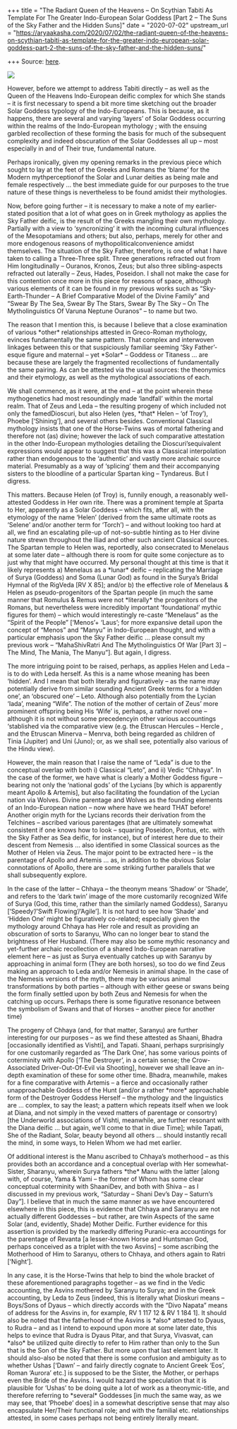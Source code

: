 +++
title = "The Radiant Queen of the Heavens – On Scythian Tabiti As Template For The Greater Indo-European Solar Goddess  [Part 2 – The Suns of the Sky Father and the Hidden Suns]"
date = "2020-07-02"
upstream_url = "https://aryaakasha.com/2020/07/02/the-radiant-queen-of-the-heavens-on-scythian-tabiti-as-template-for-the-greater-indo-european-solar-goddess-part-2-the-suns-of-the-sky-father-and-the-hidden-suns/"

+++
Source: [here](https://aryaakasha.com/2020/07/02/the-radiant-queen-of-the-heavens-on-scythian-tabiti-as-template-for-the-greater-indo-european-solar-goddess-part-2-the-suns-of-the-sky-father-and-the-hidden-suns/).

![](https://aryaakasha.files.wordpress.com/2020/07/sol-invictus-cropped.png?w=659)

However, before we attempt to address Tabiti directly – as well as the
Queen of the Heavens Indo-European deific complex for which She stands –
it is first necessary to spend a bit more time sketching out the broader
Solar Goddess typology of the Indo-Europeans. This is because, as it
happens, there are several and varying ‘layers’ of Solar Goddess
occurring within the realms of the Indo-European mythology ; with the
ensuing garbled recollection of these forming the basis for much of the
subsequent complexity and indeed obscuration of the Solar Goddesses all
up – most especially in and of Their true, fundamental nature.

Perhaps ironically, given my opening remarks in the previous piece which
sought to lay at the feet of the Greeks and Romans the ‘blame’ for the
Modern mythperceptionof the Solar and Lunar deities as being male and
female respectively … the best immediate guide for our purposes to the
true nature of these things is nevertheless to be found amidst their
mythologies.

Now, before going further – it is necessary to make a note of my
earlier-stated position that a lot of what goes on in Greek mythology as
applies the Sky Father deific, is the result of the Greeks mangling
their own mythology. Partially with a view to ‘syncronizing’ it with the
incoming cultural influences of the Mesopotamians and others; but also,
perhaps, merely for other and more endogenous reasons of
mythopoliticalconvenience amidst themselves. The situation of the Sky
Father, therefore, is one of what I have taken to calling a Three-Three
split. Three generations refracted out from Him longitudinally –
Ouranos, Kronos, Zeus; but also three sibling-aspects refracted out
laterally – Zeus, Hades, Poseidon. I shall not make the case for this
contention once more in this piece for reasons of space, although
various elements of it can be found in my previous works such as
“Sky-Earth-Thunder – A Brief Comparative Model of the Divine Family” and
“Swear By The Sea, Swear By The Stars, Swear By The Sky – On The
Mytholinguistics Of Varuna Neptune Ouranos” – to name but two.

The reason that I mention this, is because I believe that a close
examination of various \*other\* relationships attested in Greco-Roman
mythology, evinces fundamentally the same pattern. That complex and
interwoven linkages between this or that suspiciously familiar seeming
‘Sky Father’-esque figure and maternal – yet \*Solar\* – Goddess or
Titaness … are because these are largely the fragmented recollections of
fundamentally the same pairing. As can be attested via the usual
sources: the theonymics and their etymology, as well as the mythological
associations of each.

We shall commence, as it were, at the end – at the point wherein these
mythogenetics had most resoundingly made ‘landfall’ within the mortal
realm. That of Zeus and Leda – the resulting progeny of which included
not only the famedDioscuri, but also Helen (yes, \*that\* Helen – ‘of
Troy’), Phoebe \[‘Shining’\], and several others besides. Conventional
Classical mythology insists that one of the Horse-Twins was of mortal
fathering and therefore not (as) divine; however the lack of such
comparative attestation in the other Indo-European mythologies detailing
the Dioscuri’sequivalent expressions would appear to suggest that this
was a Classical interpolation rather than endogenous to the ‘authentic’
and vastly more archaic source material. Presumably as a way of
‘splicing’ them and their accompanying sisters to the bloodline of a
particular Spartan king – Tyndareus. But I digress.

This matters. Because Helen (of Troy) is, funnily enough, a reasonably
well-attested Goddess in Her own rite. There was a prominent temple at
Sparta to Her, apparently as a Solar Goddess – which fits, after all,
with the etymology of the name ‘Helen’ (derived from the same ultimate
roots as ‘Selene’ and/or another term for ‘Torch’) – and without looking
too hard at all, we find an escalating pile-up of not-so-subtle hinting
as to Her divine nature strewn throughout the Iliad and other such
ancient Classical sources. The Spartan temple to Helen was, reportedly,
also consecrated to Menelaus at some later date – although there is room
for quite some conjecture as to just why that might have occurred. My
personal thought at this time is that it likely represents a) Menelaus
as a \*lunar\* deific – replicating the Marriage of Surya (Goddess) and
Soma (Lunar God) as found in the Surya’s Bridal Hymnal of the RigVeda
\[RV X 85\]; and/or b) the effective role of Menelaus & Helen as
pseudo-progenitors of the Spartan people (in much the same manner that
Romulus & Remus were not \*literally\* the progenitors of the Romans,
but nevertheless were incredibly important ‘foundational’ mythic figures
for them) – which would interestingly re-caste “Menelaus” as the “Spirit
of the People” \[‘Menos’+ ‘Laus’; for more expansive detail upon the
concept of “Menos” and “Manyu” in Indo-European thought, and with a
particular emphasis upon the Sky Father deific … please consult my
previous work – “MahaShivRatri And The Mytholinguistics Of War \[Part
3\] – The Mind, The Mania, The Manyu”\]. But again, I digress.

The more intriguing point to be raised, perhaps, as applies Helen and
Leda – is to do with Leda herself. As this is a name whose meaning has
been ‘hidden’. And I mean that both literally and figuratively – as the
name may potentially derive from similar sounding Ancient Greek terms
for a ‘hidden one’, an ‘obscured one’ – Leto. Although also potentially
from the Lycian ‘Iada’, meaning “Wife”. The notion of the mother of
certain of Zeus’ more prominent offspring being His ‘Wife’ is, perhaps,
a rather novel one – although it is not without some precedencyin other
various accountings ‘stablished via the comparative view (e.g. the
Etruscan Hercules – Hercle , and the Etruscan Minerva – Menrva, both
being regarded as children of Tinia (Jupiter) and Uni (Juno); or, as we
shall see, potentially also various of the Hindu view).

However, the main reason that I raise the name of “Leda” is due to the
conceptual overlap with both i) Classical “Leto”, and ii) Vedic
“Chhaya”. In the case of the former, we have what is clearly a Mother
Goddess figure – bearing not only the ‘national gods’ of the Lycians
\[by which is apparently meant Apollo & Artemis\], but also facilitating
the foundation of the Lycian nation via Wolves. Divine parentage and
Wolves as the founding elements of an Indo-European nation – now where
have we heard THAT before! Another origin myth for the Lycians records
their derivation from the Telchines – ascribed various parentages (that
are ultimately somewhat consistent if one knows how to look – squaring
Poseidon, Pontus, etc. with the Sky Father as Sea deific, for instance),
but of interest here due to their descent from Nemesis … also identified
in some Classical sources as the Mother of Helen via Zeus. The major
point to be extracted here – is the parentage of Apollo and Artemis …
as, in addition to the obvious Solar connotations of Apollo, there are
some striking further parallels that we shall subsequently explore.

In the case of the latter – Chhaya – the theonym means ‘Shadow’ or
‘Shade’, and refers to the ‘dark twin’ image of the more customarily
recognized Wife of Surya (God, this time, rather than the similarly
named Goddess), Saranyu \[‘Speedy’/’Swift Flowing’/’Agile’\]. It is not
hard to see how ‘Shade’ and ‘Hidden One’ might be figuratively
co-related; especially given the mythology around Chhaya has Her role
and result as providing an obscuration of sorts to Saranyu, Who can no
longer bear to stand the brightness of Her Husband. (There may also be
some mythic resonancy and yet-further archaic recollection of a shared
Indo-European narrative element here – as just as Surya eventually
catches up with Saranyu by approaching in animal form (They are both
horses), so too do we find Zeus making an approach to Leda and/or
Nemesis in animal shape. In the case of the Nemesis versions of the
myth, there may be various animal transformations by both parties –
although with either geese or swans being the form finally settled upon
by both Zeus and Nemesis for when the catching up occurs. Perhaps there
is some figurative resonance between the symbolism of Swans and that of
Horses – another piece for another time)

The progeny of Chhaya (and, for that matter, Saranyu) are further
interesting for our purposes – as we find these attested as Shaani,
Bhadra \[occasionally identified as Vishti\], and Tapati. Shaani,
perhaps surprisingly for one customarily regarded as ‘The Dark One’, has
some various points of coterminity with Apollo \[‘The Destroyer’, in a
certain sense; the Crow-Associated Driver-Out-Of-Evil via Shooting\],
however we shall leave an in-depth examination of these for some other
time. Bhadra, meanwhile, makes for a fine comparative with Artemis – a
fierce and occasionally rather unapproachable Goddess of the Hunt
(and/or a rather \*more\* approachable form of the Destroyer Goddess
Herself – the mythology and the linguistics are … complex, to say the
least; a pattern which repeats itself when we look at Diana, and not
simply in the vexed matters of parentage or consortry) \[the Underworld
associations of Vishti, meanwhile, are further resonant with the Diana
deific … but again, we’ll come to that in diue Time\]; while Tapati, She
of the Radiant, Solar, beauty beyond all others … should instantly
recall the mind, in some ways, to Helen Whom we had met earlier.

Of additional interest is the Manu ascribed to Chhaya’s motherhood – as
this provides both an accordance and a conceptual overlap with Her
somewhat-Sister, Sharanyu, wherein Surya fathers \*the\* Manu with the
latter \[along with, of course, Yama & Yami – the former of Whom has
some clear conceptual coterminity with ShaaniDev, and both with Shiva –
as I discussed in my previous work, “Saturday – Shani Dev’s Day –
Saturn’s Day”\]. I believe that in much the same manner as we have
encountered elsewhere in this piece, this is evidence that Chhaya and
Saranyu are not actually different Goddesses – but rather, are twin
Aspects of the same Solar (and, evidently, Shade) Mother Deific. Further
evidence for this assertion is provided by the markedly differing
Puranic-era accountings for the parentage of Revanta \[a lesser-known
Horse and Huntsman God, perhaps conceived as a triplet with the two
Asvins\] – some ascribing the Motherhood of Him to Saranyu, others to
Chhaya, and others again to Ratri \[‘Night’\].

In any case, it is the Horse-Twins that help to bind the whole bracket
of these aforementioned paragraphs together – as we find in the Vedic
accounting, the Asvins mothered by Saranyu to Surya; and in the Greek
accounting, by Leda to Zeus \[indeed, this is literally what Dioskuri
means – Boys/Sons of Dyaus – which directly accords with the “Divo
Napata” means of address for the Asvins in, for example, RV 1 117 12 &
RV 1 184 1\]. It should also be noted that the fatherhood of the Asvins
is \*also\* attested to Dyaus, to Rudra – and as I intend to expound
upon more at some later date, this helps to evince that Rudra is Dyaus
Pitar, and that Surya, Vivasvat, can \*also\* be utilized quite directly
to refer to Him rather than only to the Sun that is the Son of the Sky
Father. But more upon that last element later. It should also-also be
noted that there is some confusion and ambiguity as to whether Ushas
\[‘Dawn’ – and fairly directly cognate to Ancient Greek ‘Eos’, Roman
‘Aurora’ etc.\] is supposed to be the Sister, the Mother, or perhaps
even the Bride of the Asvins. I would hazard the speculation that it is
plausible for ‘Ushas’ to be doing quite a lot of work as a
theonymic-title, and therefore referring to \*several\* Goddesses \[in
much the same way, as we may see, that ‘Phoebe’ does\] in a somewhat
descriptive sense that may also encapsulate Her/Their functional role;
and with the familial etc. relationships attested, in some cases perhaps
not being entirely literally meant.
